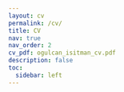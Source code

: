 ```yaml
---
layout: cv
permalink: /cv/
title: CV
nav: true
nav_order: 2
cv_pdf: ogulcan_isitman_cv.pdf
description: false
toc:
  sidebar: left
---
```

